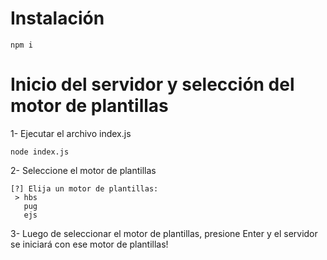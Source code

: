 # Instalación 
```
npm i
```

# Inicio del servidor y selección del motor de plantillas 

1- Ejecutar el archivo index.js
```
node index.js 
```
2- Seleccione el motor de plantillas
```
[?] Elija un motor de plantillas: 
 > hbs
   pug
   ejs
```
3- Luego de seleccionar el motor de plantillas, presione Enter 
y el servidor se iniciará con ese motor de plantillas!
